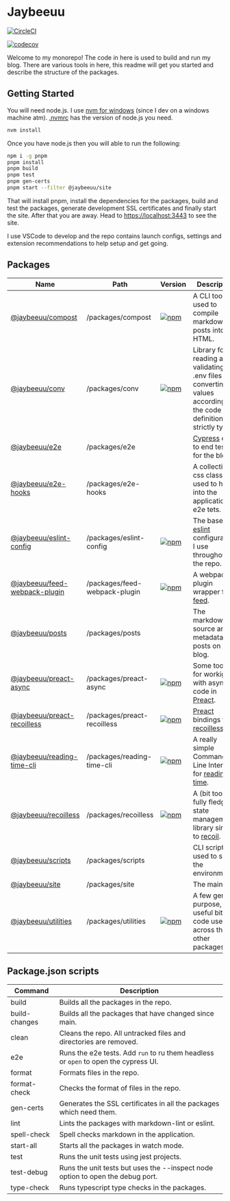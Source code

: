 # Jaybeeuu

[![CircleCI](https://dl.circleci.com/status-badge/img/gh/jaybeeuu/jaybeeuu-dev/tree/main.svg?style=svg)](https://dl.circleci.com/status-badge/redirect/gh/jaybeeuu/jaybeeuu-dev/tree/main)

[![codecov](https://codecov.io/gh/jaybeeuu/jaybeeuu-dev/branch/main/graph/badge.svg?token=GPM3D67R55)](https://codecov.io/gh/jaybeeuu/jaybeeuu-dev)

Welcome to my monorepo! The code in here is used to build and run my blog.
There are various tools in here, this readme will get you started and describe the structure of the packages.

## Getting Started

You will need node.js. I use [nvm for windows](https://github.com/coreybutler/nvm-windows) (since I dev on a windows machine atm). [.nvmrc](./.nvmrc) has the version of node.js you need.

```sh
nvm install
```

Once you have node.js then you will able to run the following:

```sh
npm i -g pnpm
pnpm install
pnpm build
pnpm test
pnpm gen-certs
pnpm start --filter @jaybeeuu/site
```

That will install pnpm, install the dependencies for the packages, build and test the packages,
generate development SSL certificates and finally start the site.
After that you are away.
Head to [https://localhost:3443](https://localhost:3443) to see the site.

I use VSCode to develop and the repo contains launch configs,
settings and extension recommendations to help setup and get going.

## Packages

| Name                                                                      | Path                          | Version                                                                                                                               | Description                                                                                                               |
| ------------------------------------------------------------------------- | ----------------------------- | ------------------------------------------------------------------------------------------------------------------------------------- | ------------------------------------------------------------------------------------------------------------------------- |
| [@jaybeeuu/compost](./packages/compost/readme.md)                         | /packages/compost             | [![npm](https://img.shields.io/npm/v/@jaybeeuu/compost.svg)](https://www.npmjs.com/package/@jaybeeuu/compost)                         | A CLI tool used to compile markdown posts into HTML.                                                                      |
| [@jaybeeuu/conv](./packages/conv/readme.md)                               | /packages/conv                | [![npm](https://img.shields.io/npm/v/@jaybeeuu/conv.svg)](https://www.npmjs.com/package/@jaybeeuu/conv)                               | Library for reading and validating .env files and converting values according to the code definition, all strictly typed. |
| [@jaybeeuu/e2e](./packages/e2e/readme.md)                                 | /packages/e2e                 |                                                                                                                                       | [Cypress](https://www.cypress.io/) end to end tests for the blog.                                                         |
| [@jaybeeuu/e2e-hooks](./packages/e2e-hooks/readme.md)                     | /packages/e2e-hooks           |                                                                                                                                       | A collection of css classes used to hook into the application for e2e tets.                                               |
| [@jaybeeuu/eslint-config](./packages/eslint-config/readme.md)             | /packages/eslint-config       | [![npm](https://img.shields.io/npm/v/@jaybeeuu/eslint-config.svg)](https://www.npmjs.com/package/@jaybeeuu/eslint-config)             | The base [eslint](https://eslint.org/) configurations I use throughout the repo.                                          |
| [@jaybeeuu/feed-webpack-plugin](./packages/feed-webpack-plugin/readme.md) | /packages/feed-webpack-plugin | [![npm](https://img.shields.io/npm/v/@jaybeeuu/feed-webpack-plugin.svg)](https://www.npmjs.com/package/@jaybeeuu/feed-webpack-plugin) | A webpack plugin wrapper for [feed](https://github.com/jpmonette/feed).                                                   |
| [@jaybeeuu/posts](./packages/posts/readme.md)                             | /packages/posts               |                                                                                                                                       | The markdown source and metadata for posts on my blog.                                                                    |
| [@jaybeeuu/preact-async](./packages/preact-async/readme.md)               | /packages/preact-async        | [![npm](https://img.shields.io/npm/v/@jaybeeuu/preact-async.svg)](https://www.npmjs.com/package/@jaybeeuu/preact-async)               | Some tools for workign with async code in [Preact](https://preactjs.org).                                                 |
| [@jaybeeuu/preact-recoilless](./packages/preact-recoilless/readme.md)     | /packages/preact-recoilless   | [![npm](https://img.shields.io/npm/v/@jaybeeuu/preact-recoilless.svg)](https://www.npmjs.com/package/@jaybeeuu/preact-recoilless)     | [Preact](https://preactjs.org) bindings for [recoilless](./packages/recoilless/readme.md).                                |
| [@jaybeeuu/reading-time-cli](./packages/reading-time-cli/readme.md)       | /packages/reading-time-cli    | [![npm](https://img.shields.io/npm/v/@jaybeeuu/reading-time-cli.svg)](https://www.npmjs.com/package/@jaybeeuu/reading-time-cli)       | A really simple Command Line Interface for [reading-time](https://www.npmjs.com/package/reading-time).                    |
| [@jaybeeuu/recoilless](./packages/recoilless/readme.md)                   | /packages/recoilless          | [![npm](https://img.shields.io/npm/v/@jaybeeuu/recoilless.svg)](https://www.npmjs.com/package/@jaybeeuu/recoilless)                   | A (bit too) fully fledged state management library similar to [recoil](https://recoiljs.org/).                            |
| [@jaybeeuu/scripts](./packages/scripts/readme.md)                         | /packages/scripts             |                                                                                                                                       | CLI scripts used to setup the environment.                                                                                |
| [@jaybeeuu/site](./packages/site/readme.md)                               | /packages/site                |                                                                                                                                       | The main [site](https://jaybeeuu.dev).                                                                                    |
| [@jaybeeuu/utilities](./packages/utilities/readme.md)                     | /packages/utilities           | [![npm](https://img.shields.io/npm/v/@jaybeeuu/utilities.svg)](https://www.npmjs.com/package/@jaybeeuu/utilities)                     | A few general purpose, useful bits of code used across the other packages.                                                |

## Package.json scripts

| Command       | Description                                                                         |
| ------------- | ----------------------------------------------------------------------------------- |
| build         | Builds all the packages in the repo.                                                |
| build-changes | Builds all the packages that have changed since main.                               |
| clean         | Cleans the repo. All untracked files and directories are removed.                   |
| e2e           | Runs the e2e tests. Add `run` to ru them headless or `open` to open the cypress UI. |
| format        | Formats files in the repo.                                                          |
| format-check  | Checks the format of files in the repo.                                             |
| gen-certs     | Generates the SSL certificates in all the packages which need them.                 |
| lint          | Lints the packages with markdown-lint or eslint.                                    |
| spell-check   | Spell checks markdown in the application.                                           |
| start-all     | Starts all the packages in watch mode.                                              |
| test          | Runs the unit tests using jest projects.                                            |
| test-debug    | Runs the unit tests but uses the --inspect node option to open the debug port.      |
| type-check    | Runs typescript type checks in the packages.                                        |
